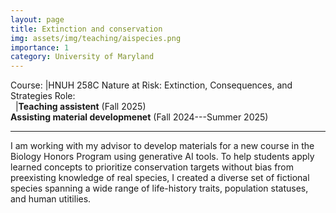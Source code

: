```yaml
---
layout: page
title: Extinction and conservation
img: assets/img/teaching/aispecies.png
importance: 1
category: University of Maryland
---
```


Course: |HNUH 258C Nature at Risk: Extinction, Consequences, and Strategies
Role:<br>&nbsp; |**Teaching assistent** (Fall 2025)<br>**Assisting material developmenet** (Fall 2024---Summer 2025)

---

I am working with my advisor to develop materials for a new course in the Biology Honors Program using generative AI tools. To help students apply learned concepts to prioritize conservation targets without bias from preexisting knowledge of real species, I created a diverse set of fictional species spanning a wide range of life-history traits, population statuses, and human utitilies.
